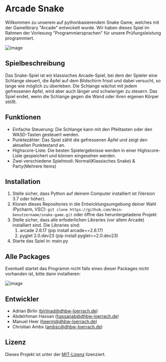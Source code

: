 # Arcade Snake
Willkommen zu unserem auf pythonbasierendem Snake Game, welches mit der Gamelibrary "Arcade" entwickelt wurde. Wir haben dieses Spiel im Rahmen der Vorlesung "Programmiersprachen" für unsere Prüfungsleistung programmiert.

![image](https://github.com/heermaas/ArcadeSnake/assets/124162752/8755d022-7a9e-4149-b3aa-797386da11ef)

## Spielbeschreibung

Das Snake-Spiel ist ein klassisches Arcade-Spiel, bei dem der Spieler eine Schlange steuert, die Äpfel auf dem Bildschirm frisst und dabei versucht, so lange wie möglich zu überleben. Die Schlange wächst mit jedem gefressenen Apfel, wird aber auch länger und schwieriger zu steuern. Das Spiel endet, wenn die Schlange gegen die Wand oder ihren eigenen Körper stößt.

## Funktionen

- Einfache Steuerung: Die Schlange kann mit den Pfeiltasten oder den WASD-Tasten gesteuert werden.
- Punktezähler: Das Spiel zählt die gefressenen Äpfel und zeigt den aktuellen Punktestand an.
- Highscore-Liste: Die besten Spielergebnisse werden in einer Highscore-Liste gespeichert und können eingesehen werden.
- Zwei verschiedene Spielmodi: Normal(Klassisches Snake) & Party(Mehrere Items)

## Installation

1. Stelle sicher, dass Python auf deinem Computer installiert ist (Version 3.7 oder höher).
2. Klonen dieses Repositories in die Entwicklungsumgebung deiner Wahl (Pycharm, VSC): `git clone https://github.com/dein-benutzername/snake-game.git` oder öffne das heruntergeladene Projekt
4. Stelle sicher, dass alle erfoderlichen Libraries (vor allem Arcade) installiert sind. Die Libraries sind:
     1. arcade 2.6.17 (pip install arcade==2.6.17)
     2. pyglet 2.0.dev23 (pip install pyglet==2.0.dev23)
6. Starte das Spiel in: main.py

## Alle Packages
Eventuell startet das Programm nicht falls eines dieser Packages nicht vorhanden ist, bitte dann installieren:

![image](https://github.com/heermaas/ArcadeSnake/assets/124162752/1ed1a10e-efbc-4722-a33a-885b8849de78)



## Entwickler
- Adrian Birlin (birlinad@dhbw-loerrach.de)
- Abdelrhman Hassan (hassanab@dhbw-loerrach.de)
- Manuel Heer (heerm@dhbw-loerrach.de)
- Christian Ambs (ambsc@dhbw-loerrach.de)

## Lizenz



Dieses Projekt ist unter der [MIT-Lizenz](LICENSE) lizenziert.
